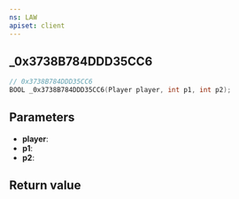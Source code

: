 ```yaml
---
ns: LAW
apiset: client
---
```

## _0x3738B784DDD35CC6

```c
// 0x3738B784DDD35CC6
BOOL _0x3738B784DDD35CC6(Player player, int p1, int p2);
```


## Parameters
* **player**:
* **p1**:
* **p2**:

## Return value